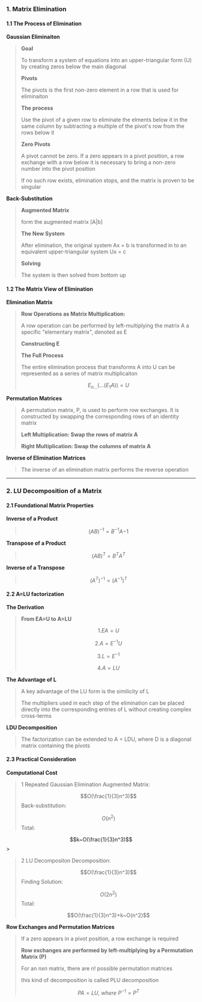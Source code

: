 ### 1. Matrix Elimination

#### 1.1 The Process of Elimination

**Gaussian Eliminaiton**

>**Goal**
>
>To transform a system of equations into an upper-triangular form (U) by creating zeros below the main diagonal
>
>**Pivots**
>
>The pivots is the first non-zero element in a row that is used for eliminaiton
>
>**The process**
>
>Use the pivot of a given row to eliminate the elments below it in the same column by subtracting a multiple of the pivot's row from the rows below it
>
>**Zero Pivots**
>
>A pivot cannot be zero. If a zero appears in a pivot position, a row exchange with a row below it is necessary to bring a non-zero number into the pivot position
>
>If no such row exists, elimination stops, and the matrix is proven to be singular

**Back-Substitution**

>**Augmented Matrix**
>
>form the augmented matrix [A|b]
>
>**The New System**
>
>After elimination, the original system Ax = b  is transformed in to an equivalent upper-triangular system Ux = c
>
>**Solving**
>
>The system is then solved from bottom up

#### 1.2 The Matrix View of Elimination

**Elimination Matrix**

>**Row Operations as Matrix Multiplication:**
>
>A row operation can be performed by left-multiplying the matrix A a specific "elementary matrix", denoted as E
>
>**Constructing E**
>
>**The Full Process**
>
>The entire elimination process that transforms A into U can be represented as a series of matrix multiplicaiton
>
>$$E_{n...}(...(E_{1}A))=U$$

**Permutation Matrices**

>A permutation matrix, P, is used to perform row exchanges. It is constructed by swapping the corresponding rows of an identity matrix
>
>**Left Multiplication: Swap the rows of matrix A**
>
>**Right Multiplication: Swap the columns of matrix A**

**Inverse of Elimination Matrices**

>The inverse of an elimination matrix performs the reverse operation

***
### 2. LU Decomposition of a Matrix
#### 2.1 Foundational Matrix Properties

**Inverse of a Product**

>$$(AB)^{-1}=B^{-1}A{-1}$$

**Transpose of a Product**

>$$(AB)^T=B^TA^T$$

**Inverse of a Transpose**

>$$(A^T)^{-1}=(A^{-1})^T$$

#### 2.2 A=LU factorization

**The Derivation**

>**From EA=U to A=LU**
>
>$$1.EA=U$$
>
>$$2.A=E^{-1}U$$
>
>$$3.L=E^{-1}$$
>
>$$4.A=LU$$

**The Advantage of L**

>A key advantage of the LU form is the similicity of L
>
>The multipliers used in each step of the elimination can be placed directly into the corresponding entries of L without creating complex cross-terms

**LDU Decomposition**

>The factorization can be extended to A = LDU, where D is a diagonal matrix containing the pivots

#### 2.3 Practical Consideration

**Computational Cost**

>1 Repeated Gaussian Elimination
>Augmented Matrix:
>
>$$O(\frac{1}{3}n^3)$$
  Back-substitution:
  >
  >$$O(n^2)$$
  Total:
  >
  $$k~O(\frac{1}{3}n^3)$$>
 >2 LU Decompositon
 >Decomposition:
 >
 >$$O(\frac{1}{3}n^3)$$
 >Finding Solution:
 >
 >$$O(2n^2)$$
 >Total:
 >
 >$$O(\frac{1}{3}n^3)+k~O(n^2)$$
  

**Row Exchanges and Permutation Matrices**

>If a zero appears in a pivot position, a row exchange is required
>
>**Row exchanges are performed by left-multiplying by a Permutation Matrix (P)**
>
>For an nxn matrix, there are n! possible permutation matrices
>
>this kind of decomposition is called PLU decomposition
>
>$$PA=LU,~where~P^{-1}=P^T$$